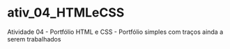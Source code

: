 # ativ_04_HTMLeCSS
Atividade 04 - Portfólio HTML e CSS - Portfólio simples com traços ainda a serem trabalhados
